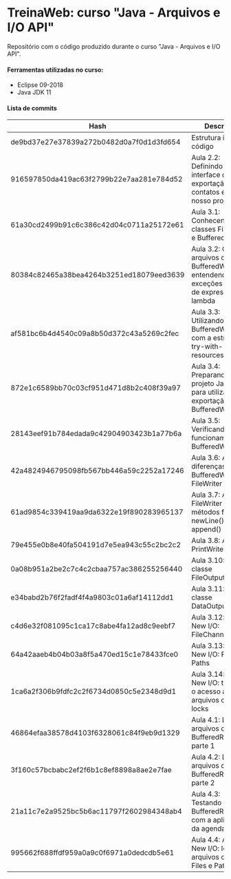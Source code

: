 # TreinaWeb: curso "Java - Arquivos e I/O API"

Repositório com o código produzido durante o curso "Java - Arquivos e I/O API".

#### Ferramentas utilizadas no curso:
  - Eclipse 09-2018
  - Java JDK 11

#### Lista de commits
| Hash | Descrição |
| ------ | ------ |
| de9bd37e27e37839a272b0482d0a7f0d1d3fd654 | Estrutura inicial do código |
| 916597850da419ac63f2799b22e7aa281e784d52 | Aula 2.2: Definindo a interface de exportação de contatos em nosso projeto |
| 61a30cd2499b91c6c386c42d04c0711a25172e61 | Aula 3.1: Conhecendo as classes FileWriter e BufferedWriter |
| 80384c82465a38bea4264b3251ed18079eed3639 | Aula 3.2: Criando arquivos com o BufferedWriter e entendendo as exceções dentro de expressões-lambda |
| af581bc6b4d4540c09a8b50d372c43a5269c2fec | Aula 3.3: Utilizando o BufferedWriter com a estrutura try-with-resources |
| 872e1c6589bb70c03cf951d471d8b2c408f39a97 | Aula 3.4: Preparando nosso projeto JavaFX para utilizar a exportação via BufferedWriter |
| 28143eef91b784edada9c42904903423b1a77b6a | Aula 3.5: Verificando o funcionamento do BufferedWriter |
| 42a4824946795098fb567bb446a59c2252a17246 | Aula 3.6: As diferenças entre BufferedWriter e FileWriter |
| 61ad9854c339419aa9da6322e19f890283965137 | Aula 3.7: A classe FileWriter e os métodos flush(), newLine() e append() |
| 79e455e0b8e40fa504191d7e5ea943c55c2bc2c2 | Aula 3.8: A classe PrintWriter |
| 0a08b951a2be2c7c4c2cbaa757ac386255256440 | Aula 3.10: A classe FileOutputStream |
| e34babd2b76f2fadf4f4a9803c01a6af14112dd1 | Aula 3.11: A classe DataOutputStream |
| c4d6e32f081095c1ca17c8abe4fa12ad8c9eebf7 | Aula 3.12: A API New I/O: FileChannel |
| 64a42aaeb4b04b03a8f5a470ed15c1e78433fce0 | Aula 3.13: A API New I/O: Files e Paths |
| 1ca6a2f306b9fdfc2c2f6734d0850c5e2348d9d1 | Aula 3.14: A API New I/O: travando o acesso a arquivos com locks |
| 46864efaa38578d4103f6328061c84f9eb9d1329 | Aula 4.1: Lendo arquivos com o BufferedReader - parte 1 |
| 3f160c57bcbabc2ef2f6b1c8ef8898a8ae2e7fae | Aula 4.2: Lendo arquivos com BufferedReader - parte 2 |
| 21a11c7e2a9525bc5b6ac11797f2602984348ab4 | Aula 4.3: Testando o BufferedReader com a aplicação da agenda |
| 995662f688ffdf959a0a9c0f6971a0dedcdb5e61 | Aula 4.4: A API New I/O: lendo arquivos com Files e Paths |
